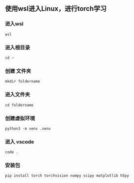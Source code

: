 ## 使用wsl进入Linux，进行torch学习

### 进入wsl
```base
wsl
```

### 进入根目录
```base
cd ~
```

### 创建 文件夹 
```base
mkdir foldername
```

### 进入文件夹
```base
cd foldername
```

### 创建虚拟环境 
```base
python3 -m venv .venv
```

### 进入 vscode
```base
code .
```

### 安装包
```base
pip install torch torchvision numpy scipy matplotlib h5py
```